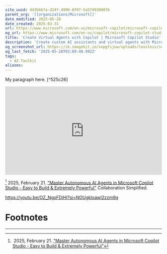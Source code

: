 ```yaml
---
site_uuid: d43bbbfa-424f-4990-8f07-5a574930007b
parent_org: '[[organizations/Microsoft]]'
date_modified: 2025-05-28
date_created: 2025-03-31
url: https://www.microsoft.com/en-us/microsoft-copilot/microsoft-copilot-studio
og_url: https://www.microsoft.com/en-us/copilot/microsoft-copilot-studio
title: 'Create Virtual Agents with Copilot | Microsoft Copilot Studio'
description: 'Create custom AI assistants and virtual agents with Microsoft Copilot Studio. Enhance workflows using our AI bots and Microsoft 365 Copilot integrations.'
og_screenshot_url: https://ik.imagekit.io/xvpgfijuw/uploads/lossless/screenshots/20250528_Microsoft-Copilot-Studio_og_screenshot_url.png?updatedAt=1748401868116
og_last_fetch: '2025-05-28T03:09:40.992Z'
tags:
  - AI-Toolkit
aliases:
---
```


My paragraph here. [^525c26]


<iframe 
  style="aspect-ratio:16/9;width:100%;height:auto" 
  src="https://www.youtube.com/embed/OZ_NgoFDiHI?si=jYwCY8hDeLl8Sq9G" 
  title="YouTube video player" 
  frameborder="0" 
  allow="accelerometer; autoplay; clipboard-write; encrypted-media; gyroscope; picture-in-picture; web-share" 
  referrerpolicy="strict-origin-when-cross-origin" 
  allowfullscreen
></iframe>   

[^4f1896] 2025, February 21. ["Master Autonomous AI Agents in Microsoft Copilot Studio - Easy to Build & Extremely Powerful"](https://youtu.be/OZ_NgoFDiHI?si=jYwCY8hDeLl8Sq9G) Collaboration Simplified.


https://youtu.be/OZ_NgoFDiHI?si=NOUgkIoawl2zzm9q
# Footnotes
***
  
[^4f1896]: 2025, February 21. ["Master Autonomous AI Agents in Microsoft Copilot Studio - Easy to Build & Extremely Powerful"](https://youtu.be/OZ_NgoFDiHI?si=jYwCY8hDeLl8Sq9G)

